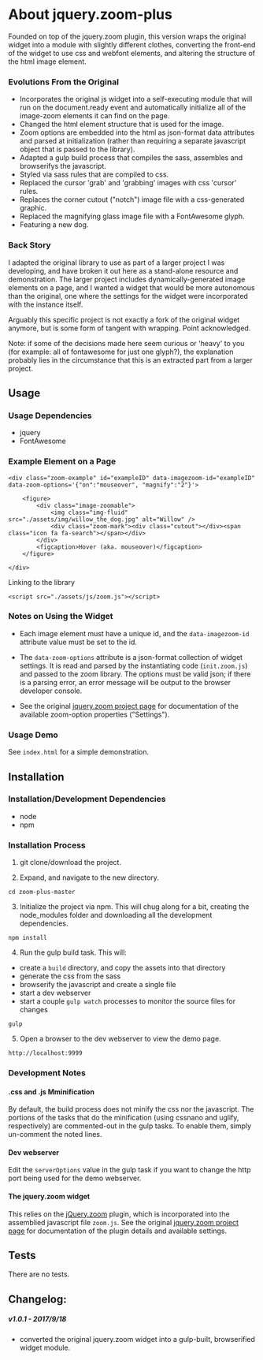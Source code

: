 # About jquery.zoom-plus

Founded on top of the jquery.zoom plugin, this version wraps the original widget into a module with slightly different clothes,
converting the front-end of the widget to use css and webfont elements, and altering the structure of the html image element.

### Evolutions From the Original

* Incorporates the original js widget into a self-executing module that will run on the document.ready event and 
automatically initialize all of the image-zoom elements it can find on the page.
* Changed the html element structure that is used for the image.
* Zoom options are embedded into the html as json-format data attributes and parsed at initialization (rather than requiring a separate javascript object that is passed to the library).
* Adapted a gulp build process that compiles the sass, assembles and browserifys the javascript.
* Styled via sass rules that are compiled to css.
* Replaced the cursor 'grab' and 'grabbing' images with css 'cursor' rules.
* Replaces the corner cutout ("notch") image file with a css-generated graphic.
* Replaced the magnifying glass image file with a FontAwesome glyph.
* Featuring a new dog.


### Back Story
I adapted the original library to use as part of a larger project I was developing, and have broken it out here as a stand-alone resource and demonstration.
The larger project includes dynamically-generated image elements on a page, and I wanted a widget that would be more autonomous than the original, one where the settings for the widget were incorporated with the instance itself.

Arguably this specific project is not exactly a fork of the original widget anymore, but is some form of tangent with wrapping. Point acknowledged.

Note: if some of the decisions made here seem curious or 'heavy' to you (for example: all of fontawesome for just one glyph?), the explanation probably lies in the 
circumstance that this is an extracted part from a larger project. 



## Usage

### Usage Dependencies
* jquery
* FontAwesome


### Example Element on a Page

``` 
<div class="zoom-example" id="exampleID" data-imagezoom-id="exampleID" data-zoom-options='{"on":"mouseover", "magnify":"2"}'>

    <figure>
        <div class="image-zoomable">
            <img class="img-fluid" src="./assets/img/willow_the_dog.jpg" alt="Willow" />
            <div class="zoom-mark"><div class="cutout"></div><span class="icon fa fa-search"></span></div>
        </div>
        <figcaption>Hover (aka. mouseover)</figcaption>
    </figure>

</div>
``` 

Linking to the library
```
<script src="./assets/js/zoom.js"></script>
``` 


### Notes on Using the Widget

* Each image element must have a unique id, and the `data-imagezoom-id` attribute value must be set to the id.

* The `data-zoom-options` attribute is a json-format collection of widget settings. It is read and parsed by the instantiating code (`init.zoom.js`) and passed to the zoom library.
The options must be valid json; if there is a parsing error, an error message will be output to the browser developer console.

* See the original [jquery.zoom project page](http://jacklmoore.com/zoom/) for documentation of the available zoom-option properties ("Settings").


### Usage Demo
See `index.html` for a simple demonstration.


## Installation

### Installation/Development Dependencies
* node
* npm



### Installation Process

1. git clone/download the project.

2. Expand, and navigate to the new directory.
```
cd zoom-plus-master
```

3. Initialize the project via npm. This will chug along for a bit, creating the node_modules folder and downloading all the development dependencies.
```
npm install
```

4. Run the gulp build task.
This will:
* create a `build` directory, and copy the assets into that directory
* generate the css from the sass
* browserify the javascript and create a single file
* start a dev webserver
* start a couple `gulp watch` processes to monitor the source files for changes
```
gulp
```

5. Open a browser to the dev webserver to view the demo page.
```
http://localhost:9999
```


### Development Notes

#### .css and .js Mminification
By default, the build process does not minify the css nor the javascript. The portions of the tasks that do the minification (using cssnano and uglify, respectively)
are commented-out in the gulp tasks. To enable them, simply un-comment the noted lines.

#### Dev webserver
Edit the `serverOptions` value in the gulp task if you want to change the http port being used for the demo webserver.


#### The jquery.zoom widget
This relies on the [jQuery.zoom](https://github.com/jackmoore/zoom) plugin, which is incorporated into the assemblied javascript file `zoom.js`.
See the original [jquery.zoom project page](http://jacklmoore.com/zoom/) for documentation of the plugin details and available settings.


## Tests

There are no tests.



## Changelog:

##### v1.0.1 - 2017/9/18
* converted the original jquery.zoom widget into a gulp-built, browserified widget module.
